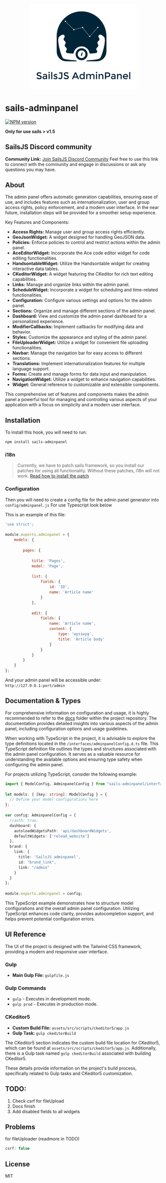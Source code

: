 
<p align="center">
  <img alt="Redox" width="346" src="assets/identy/logo.svg">
</p>

# sails-adminpanel
<span class="badge-npmversion"><a href="https://npmjs.org/package/sails-adminpanel" title="View this project on NPM"><img src="https://img.shields.io/npm/v/sails-adminpanel.svg" alt="NPM version" /></a></span>

**Only for use sails  > v1.5**

## SailsJS Discord community
**Community Link:** [Join SailsJS Discord Community](http://discord-sails.42.pub)
Feel free to use this link to connect with the community and engage in discussions or ask any questions you may have.


## About

The admin panel offers automatic generation capabilities, ensuring ease of use, and includes features such as internationalization, user and group access rights, policy enforcement, and a modern user interface. In the near future, installation steps will be provided for a smoother setup experience.

Key Features and Components:

- **Access Rights:** Manage user and group access rights efficiently.
- **GeoJsonWidget:** A widget designed for handling GeoJSON data.
- **Policies:** Enforce policies to control and restrict actions within the admin panel.
- **AceEditorWidget:** Incorporate the Ace code editor widget for code editing functionalities.
- **HandsontableWidget:** Utilize the Handsontable widget for creating interactive data tables.
- **CKeditorWidget:** A widget featuring the CKeditor for rich text editing capabilities.
- **Links:** Manage and organize links within the admin panel.
- **ScheduleWidget:** Incorporate a widget for scheduling and time-related functionalities.
- **Configuration:** Configure various settings and options for the admin panel.
- **Sections:** Organize and manage different sections of the admin panel.
- **Dashboard:** View and customize the admin panel dashboard for a personalized experience.
- **ModifierCallbacks:** Implement callbacks for modifying data and behavior.
- **Styles:** Customize the appearance and styling of the admin panel.
- **FileUploaderWidget:** Utilize a widget for convenient file uploading functionalities.
- **Navbar:** Manage the navigation bar for easy access to different sections.
- **Translations:** Implement internationalization features for multiple language support.
- **Forms:** Create and manage forms for data input and manipulation.
- **NavigationWidget:** Utilize a widget to enhance navigation capabilities.
- **Widget:** General reference to customizable and extensible components.

This comprehensive set of features and components makes the admin panel a powerful tool for managing and controlling various aspects of your application with a focus on simplicity and a modern user interface.

## Installation

To install this hook, you will need to run:

```bash
npm install sails-adminpanel
```

### i18n
> Currently, we have to patch sails framework, so you install our patches for using all functionality. Without these patches, i18n will not work. [Read how to install the patch](https://www.npmjs.com/package/muddy-water)

### Configuration
Then you will need to create a config file for the admin panel generator into `config/adminpanel.js`
For use Typescript look below

This is an example of this file:

```javascript
'use strict';

module.exports.adminpanel = {
    models: {

        pages: {

            title: 'Pages',
            model: 'Page',

            list: {
                fields: {
                    id: 'ID',
                    name: 'Article name'
                }
            },

            edit: {
                fields: {
                    name: 'Article name',
                    content: {
                        type: 'wysiwyg',
                        title: 'Article body'
                    }
                }
            }
        }
    }
};
```

And your admin panel will be accessible under: `http://127.0.0.1:port/admin`
## Documentation & Types

For comprehensive information on configuration and usage, it is highly recommended to refer to the [docs](https://github.com/sails-adminpanel/sails-adminpanel/tree/master/docs) folder within the project repository. The documentation provides detailed insights into various aspects of the admin panel, including configuration options and usage guidelines.

When working with TypeScript in the project, it is advisable to explore the type definitions located in the `/interfaces/adminpanelConfig.d.ts` file. This TypeScript definition file outlines the types and structures associated with the admin panel configuration. It serves as a valuable resource for understanding the available options and ensuring type safety when configuring the admin panel.

For projects utilizing TypeScript, consider the following example:

```typescript
import { ModelConfig, AdminpanelConfig } from "sails-adminpanel/interfaces/adminpanelConfig";

let models: { [key: string]: ModelConfig } = {
  // Define your model configurations here
};

var config: AdminpanelConfig = {
  //auth: true,
  dashboard: {
    autoloadWidgetsPath: 'api/dashboardWidgets',
    defaultWidgets: ['reload_website']
  },
  brand: {
    link: {
      title: 'SailsJS adminpanel',
      id: "brand_link",
      link: "/admin"
    }
  }
};

module.exports.adminpanel = config;
```

This TypeScript example demonstrates how to structure model configurations and the overall admin panel configuration. Utilizing TypeScript enhances code clarity, provides autocompletion support, and helps prevent potential configuration errors.


## UI Reference

The UI of the project is designed with the Tailwind CSS framework, providing a modern and responsive user interface.

### Gulp

- **Main Gulp File:** `gulpfile.js`

### Gulp Commands

- `gulp` - Executes in development mode.
- `gulp prod` - Executes in production mode.

### CKeditor5

- **Custom Build File:** `assets/src/scripts/ckeditor5/app.js`
- **Gulp Task:** `gulp ckeditorBuild`

The CKeditor5 section indicates the custom build file location for CKeditor5, which can be found at `assets/src/scripts/ckeditor5/app.js`. Additionally, there is a Gulp task named `gulp ckeditorBuild` associated with building CKeditor5.

These details provide information on the project's build process, specifically related to Gulp tasks and CKeditor5 customization.

## TODO:
1. Check csrf for fileUpload
2. Docs finish
3. Add disabled fields to all widgets


## Problems
for fileUploader (readmore in TODO)

```javascript
csrf: false
```


## License

MIT
